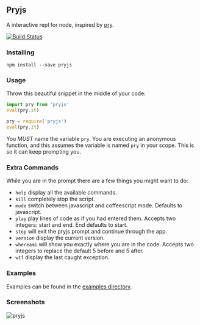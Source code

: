 ## Pryjs

A interactive repl for node, inspired by [pry](https://github.com/pry/pry).

[![Build Status](https://travis-ci.org/blainesch/pry.js.svg?branch=master)](https://travis-ci.org/blainesch/pry.js)

### Installing

~~~
npm install --save pryjs
~~~

### Usage

Throw this beautiful snippet in the middle of your code:

~~~ javascript
import pry from 'pryjs'
eval(pry.it)
~~~

~~~ javascript
pry = require('pryjs')
eval(pry.it)
~~~

You *MUST* name the variable `pry`. You are executing an anonymous function, and
this assumes the variable is named `pry` in your scope. This is so it can keep
prompting you.

### Extra Commands

While you are in the prompt there are a few things you might want to do:
* `help` display all the available commands.
* `kill` completely stop the script.
* `mode` switch between javascript and coffeescript mode. Defaults to javascript.
* `play` play lines of code as if you had entered them. Accepts two integers: start and end. End defaults to start.
* `stop` will exit the pryjs prompt and continue through the app.
* `version` display the current version.
* `whereami` will show you exactly where you are in the code. Accepts two integers to replace the default 5 before and 5 after.
* `wtf` display the last caught exception.

### Examples

Examples can be found in the [examples directory](./examples).

### Screenshots

![pryjs](./assets/demo.png)
